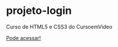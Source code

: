 # projeto-login

 Curso de HTML5 e CSS3 do CursoemVideo

 <a href="https://gustavoarcaro.github.io/projeto-login/estilos/imagens/index.html" target="_blank"> Pode acessar!</a>

 
